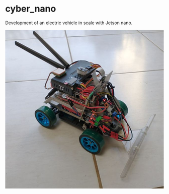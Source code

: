 # cyber_nano

Development of an electric vehicle in scale with Jetson nano.

![plot](./img/cyber_nano.jpg)
